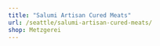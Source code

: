 ```yaml
---
title: "Salumi Artisan Cured Meats"
url: /seattle/salumi-artisan-cured-meats/
shop: Metzgerei
---
```

